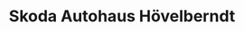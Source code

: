 ---
title: "Skoda Autohaus Hövelberndt"
url: /gelsenkirchen/skoda-autohaus-hoevelberndt/
shop: Autohaus
---